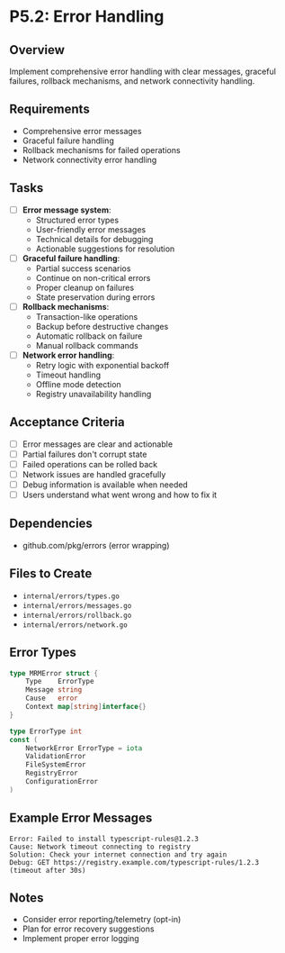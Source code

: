 # P5.2: Error Handling

## Overview
Implement comprehensive error handling with clear messages, graceful failures, rollback mechanisms, and network connectivity handling.

## Requirements
- Comprehensive error messages
- Graceful failure handling
- Rollback mechanisms for failed operations
- Network connectivity error handling

## Tasks
- [ ] **Error message system**:
  - Structured error types
  - User-friendly error messages
  - Technical details for debugging
  - Actionable suggestions for resolution
- [ ] **Graceful failure handling**:
  - Partial success scenarios
  - Continue on non-critical errors
  - Proper cleanup on failures
  - State preservation during errors
- [ ] **Rollback mechanisms**:
  - Transaction-like operations
  - Backup before destructive changes
  - Automatic rollback on failure
  - Manual rollback commands
- [ ] **Network error handling**:
  - Retry logic with exponential backoff
  - Timeout handling
  - Offline mode detection
  - Registry unavailability handling

## Acceptance Criteria
- [ ] Error messages are clear and actionable
- [ ] Partial failures don't corrupt state
- [ ] Failed operations can be rolled back
- [ ] Network issues are handled gracefully
- [ ] Debug information is available when needed
- [ ] Users understand what went wrong and how to fix it

## Dependencies
- github.com/pkg/errors (error wrapping)

## Files to Create
- `internal/errors/types.go`
- `internal/errors/messages.go`
- `internal/errors/rollback.go`
- `internal/errors/network.go`

## Error Types
```go
type MRMError struct {
    Type    ErrorType
    Message string
    Cause   error
    Context map[string]interface{}
}

type ErrorType int
const (
    NetworkError ErrorType = iota
    ValidationError
    FileSystemError
    RegistryError
    ConfigurationError
)
```

## Example Error Messages
```
Error: Failed to install typescript-rules@1.2.3
Cause: Network timeout connecting to registry
Solution: Check your internet connection and try again
Debug: GET https://registry.example.com/typescript-rules/1.2.3 (timeout after 30s)
```

## Notes
- Consider error reporting/telemetry (opt-in)
- Plan for error recovery suggestions
- Implement proper error logging